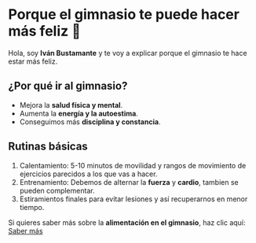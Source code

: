# Porque el gimnasio te puede hacer más feliz 💪

Hola, soy **Iván Bustamante** y te voy a explicar porque el gimnasio te hace estar más feliz.
## ¿Por qué ir al gimnasio?

* Mejora la **salud física y mental**.
* Aumenta la **energía y la autoestima**.
* Conseguimos más **disciplina y constancia**.

## Rutinas básicas

1. Calentamiento: 5-10 minutos de movilidad y rangos de movimiento de ejercicios parecidos a los que vas a hacer.
2. Entrenamiento: Debemos de alternar la **fuerza** y **cardio**, tambien se pueden complementar.
3. Estiramientos finales para evitar lesiones y así recuperarnos en menor tiempo.

Si quieres saber más sobre la **alimentación en el gimnasio**, haz clic aquí:
[Saber más](pag2.md)

